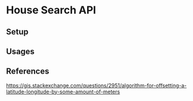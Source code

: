 # House Search API

## Setup

## Usages

## References

https://gis.stackexchange.com/questions/2951/algorithm-for-offsetting-a-latitude-longitude-by-some-amount-of-meters
